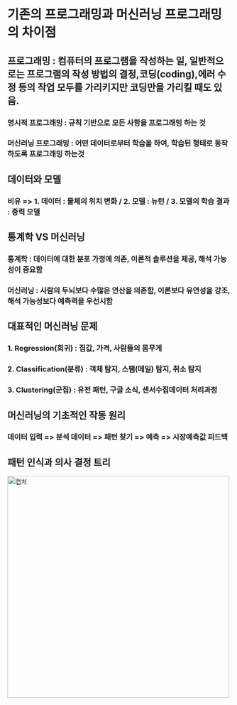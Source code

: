 # 기존의 프로그래밍과 머신러닝 프로그래밍의 차이점

## 프로그래밍 : 컴퓨터의 프로그램을 작성하는 일, 일반적으로는 프로그램의 작성 방법의 결정,코딩(coding),에러 수정 등의 작업 모두를 가리키지만 코딩만을 가리킬 때도 있음. 
### 명시적 프로그래밍 : 규칙 기반으로 모든 사항을 프로그래밍 하는 것
### 머신러닝 프로그래밍 : 어떤 데이터로부터 학습을 하여, 학습된 형태로 동작하도록 프로그래밍 하는것

## 데이터와 모델
### 비유 => 1. 데이터 : 물체의 위치 변화 / 2. 모델 : 뉴턴 / 3. 모델의 학습 결과 : 중력 모델

## 통계학 VS 머신러닝
### 통계학 : 데이터에 대한 분포 가정에 의존, 이론적 솔루션을 제공, 해석 가능성이 중요함
### 머신러닝 : 사람의 두뇌보다 수많은 연산을 의존함, 이론보다 유연성을 강조, 해석 가능성보다 예측력을 우선시함

## 대표적인 머신러닝 문제
### 1. Regression(회귀) : 집값, 가격, 사람들의 몸무게
### 2. Classification(분류) : 객체 탐지, 스팸(메일) 탐지, 취소 탐지
### 3. Clustering(군집) : 유전 패턴, 구글 소식, 센서수집데이터 처리과정

## 머신러닝의 기초적인 작동 원리
### 데이터 입력 => 분석 데이터 => 패턴 찾기 => 예측 => 시장예측값 피드백

## 패턴 인식과 의사 결정 트리
<img width="500" alt="캡처" src="https://user-images.githubusercontent.com/85554019/133393576-5c658a8a-e298-45de-b50b-facd6a26518f.PNG">
